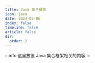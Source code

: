 ```yaml
---
title: Java 集合框架
icon: java
date: 2024-03-06
index: false
timeline: false
article: false
dir:
  order: 2
---
```


:::info
这里放置 Java 集合框架相关的内容
:::

<AutoCatalog />
